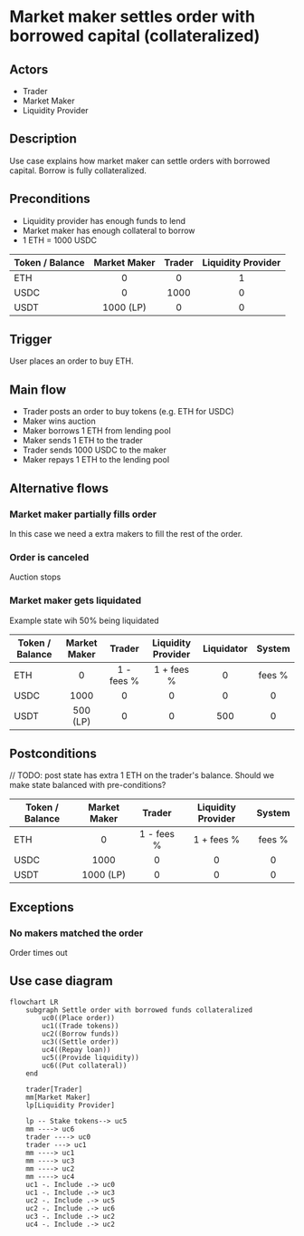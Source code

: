 # Market maker settles order with borrowed capital (collateralized)

## Actors
- Trader
- Market Maker
- Liquidity Provider

## Description
Use case explains how market maker can settle orders with borrowed capital. 
Borrow is fully collateralized.

## Preconditions
- Liquidity provider has enough funds to lend
- Market maker has enough collateral to borrow
- 1 ETH = 1000 USDC

| Token / Balance | Market Maker | Trader | Liquidity Provider |
|-----------------|:------------:|:------:|:------------------:|
| ETH             |      0       |   0    |         1          |
| USDC            |      0       |  1000  |         0          |
| USDT            |  1000 (LP)   |   0    |         0          |

## Trigger
User places an order to buy ETH.

## Main flow
- Trader posts an order to buy tokens (e.g. ETH for USDC)
- Maker wins auction
- Maker borrows 1 ETH from lending pool
- Maker sends 1 ETH to the trader
- Trader sends 1000 USDC to the maker
- Maker repays 1 ETH to the lending pool

## Alternative flows
### Market maker partially fills order 
In this case we need a extra makers to fill the rest of the order.

### Order is canceled
Auction stops

### Market maker gets liquidated
Example state wih 50% being liquidated

| Token / Balance | Market Maker |   Trader   | Liquidity Provider | Liquidator | System |
|-----------------|:------------:|:----------:|:------------------:|:----------:|:------:|
| ETH             |      0       | 1 - fees % |     1 + fees %     |     0      | fees % |
| USDC            |     1000     |     0      |         0          |     0      |   0    |
| USDT            |   500 (LP)   |     0      |         0          |    500     |   0    |


## Postconditions
// TODO: post state has extra 1 ETH on the trader's balance. 
Should we make state balanced with pre-conditions?

| Token / Balance | Market Maker |   Trader   | Liquidity Provider | System |
|-----------------|:------------:|:----------:|:------------------:|:------:|
| ETH             |      0       | 1 - fees % |     1 + fees %     | fees % |
| USDC            |     1000     |     0      |         0          |   0    |
| USDT            |  1000 (LP)   |     0      |         0          |   0    |

## Exceptions

### No makers matched the order
Order times out

## Use case diagram

```mermaid
flowchart LR
    subgraph Settle order with borrowed funds collateralized
        uc0((Place order))
        uc1((Trade tokens))
        uc2((Borrow funds))
        uc3((Settle order))
        uc4((Repay loan))
        uc5((Provide liquidity))
        uc6((Put collateral))
    end
    
    trader[Trader]
    mm[Market Maker]
    lp[Liquidity Provider]
    
    lp -- Stake tokens--> uc5
    mm ----> uc6
    trader ----> uc0
    trader ---> uc1
    mm ----> uc1
    mm ----> uc3
    mm ----> uc2
    mm ----> uc4
    uc1 -. Include .-> uc0
    uc1 -. Include .-> uc3
    uc2 -. Include .-> uc5
    uc2 -. Include .-> uc6
    uc3 -. Include .-> uc2
    uc4 -. Include .-> uc2
```

